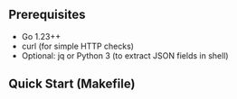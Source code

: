 ## Prerequisites
- Go 1.23++
- curl (for simple HTTP checks)
- Optional: jq or Python 3 (to extract JSON fields in shell)

## Quick Start (Makefile)
